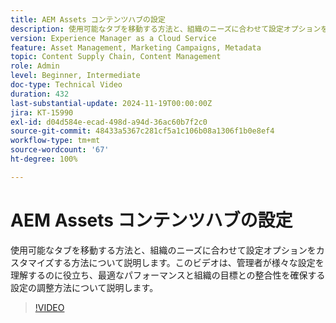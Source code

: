 ```yaml
---
title: AEM Assets コンテンツハブの設定
description: 使用可能なタブを移動する方法と、組織のニーズに合わせて設定オプションをカスタマイズする方法について説明します。
version: Experience Manager as a Cloud Service
feature: Asset Management, Marketing Campaigns, Metadata
topic: Content Supply Chain, Content Management
role: Admin
level: Beginner, Intermediate
doc-type: Technical Video
duration: 432
last-substantial-update: 2024-11-19T00:00:00Z
jira: KT-15990
exl-id: d04d584e-ecad-498d-a94d-36ac60b7f2c0
source-git-commit: 48433a5367c281cf5a1c106b08a1306f1b0e8ef4
workflow-type: tm+mt
source-wordcount: '67'
ht-degree: 100%

---
```


# AEM Assets コンテンツハブの設定

使用可能なタブを移動する方法と、組織のニーズに合わせて設定オプションをカスタマイズする方法について説明します。このビデオは、管理者が様々な設定を理解するのに役立ち、最適なパフォーマンスと組織の目標との整合性を確保する設定の調整方法について説明します。

>[!VIDEO](https://video.tv.adobe.com/v/3439311/?learn=on&enablevpops)
